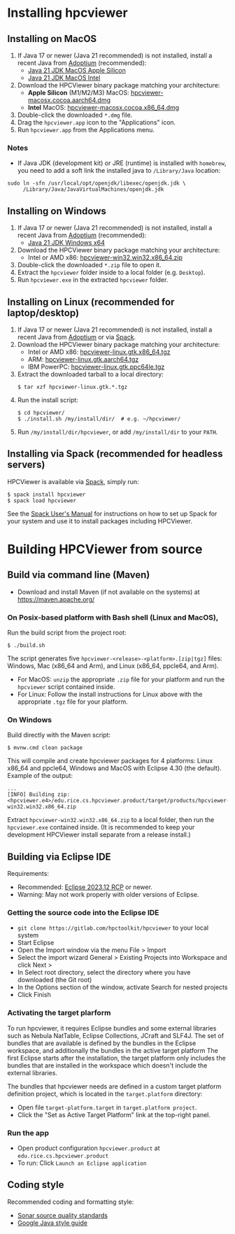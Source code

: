 <!--
SPDX-FileCopyrightText: 2024 Contributors to the HPCToolkit Project

SPDX-License-Identifier: CC-BY-4.0
-->

# Installing hpcviewer

## Installing on MacOS

1. If Java 17 or newer (Java 21 recommended) is not installed, install a recent Java from [Adoptium](https://adoptium.net/temurin/releases/?version=21&os=mac) (recommended):
   - [Java 21 JDK MacOS Apple Silicon](https://github.com/adoptium/temurin21-binaries/releases/download/jdk-21.0.4%2B7/OpenJDK21U-jdk_aarch64_mac_hotspot_21.0.4_7.pkg)
   - [Java 21 JDK MacOS Intel](https://github.com/adoptium/temurin21-binaries/releases/download/jdk-21.0.4%2B7/OpenJDK21U-jdk_x64_mac_hotspot_21.0.4_7.pkg)
1. Download the HPCViewer binary package matching your architecture:
   - **Apple Silicon** (M1/M2/M3) MacOS: [hpcviewer-macosx.cocoa.aarch64.dmg](https://gitlab.com/hpctoolkit/hpcviewer/-/releases/permalink/latest/downloads/hpcviewer-macosx.cocoa.aarch64.dmg)
   - **Intel** MacOS: [hpcviewer-macosx.cocoa.x86_64.dmg](https://gitlab.com/hpctoolkit/hpcviewer/-/releases/permalink/latest/downloads/hpcviewer-macosx.cocoa.x86_64.dmg)
1. Double-click the downloaded `*.dmg` file.
1. Drag the `hpcviewer.app` icon to the "Applications" icon.
1. Run `hpcviewer.app` from the Applications menu.

### Notes

- If Java JDK (development kit) or JRE (runtime) is installed with `homebrew`, you need to add a soft link the installed java to `/Library/Java` location:

```
sudo ln -sfn /usr/local/opt/openjdk/libexec/openjdk.jdk \
     /Library/Java/JavaVirtualMachines/openjdk.jdk
```

## Installing on Windows

1. If Java 17 or newer (Java 21 recommended) is not installed, install a recent Java from [Adoptium](https://adoptium.net/temurin/releases/?version=21&os=windows) (recommended):
   - [Java 21 JDK Windows x64](https://github.com/adoptium/temurin21-binaries/releases/download/jdk-21.0.4%2B7/OpenJDK21U-jdk_x64_windows_hotspot_21.0.4_7.msi)
1. Download the HPCViewer binary package matching your architecture:
   - Intel or AMD x86: [hpcviewer-win32.win32.x86_64.zip](https://gitlab.com/hpctoolkit/hpcviewer/-/releases/permalink/latest/downloads/hpcviewer-win32.win32.x86_64.zip)
1. Double-click the downloaded `*.zip` file to open it.
1. Extract the `hpcviewer` folder inside to a local folder (e.g. `Desktop`).
1. Run `hpcviewer.exe` in the extracted `hpcviewer` folder.

## Installing on Linux (recommended for laptop/desktop)

1. If Java 17 or newer (Java 21 recommended) is not installed, install a recent Java from [Adoptium](https://adoptium.net/temurin/releases/?version=32&os=linux) or via [Spack](https://spack.io).
1. Download the HPCViewer binary package matching your architecture:
   - Intel or AMD x86: [hpcviewer-linux.gtk.x86_64.tgz](https://gitlab.com/hpctoolkit/hpcviewer/-/releases/permalink/latest/downloads/hpcviewer-linux.gtk.x86_64.tgz)
   - ARM: [hpcviewer-linux.gtk.aarch64.tgz](https://gitlab.com/hpctoolkit/hpcviewer/-/releases/permalink/latest/downloads/hpcviewer-linux.gtk.aarch64.tgz)
   - IBM PowerPC: [hpcviewer-linux.gtk.ppc64le.tgz](https://gitlab.com/hpctoolkit/hpcviewer/-/releases/permalink/latest/downloads/hpcviewer-linux.gtk.ppc64le.tgz)
1. Extract the downloaded tarball to a local directory:
   ```console
   $ tar xzf hpcviewer-linux.gtk.*.tgz
   ```
1. Run the install script:
   ```console
   $ cd hpcviewer/
   $ ./install.sh /my/install/dir/  # e.g. ~/hpcviewer/
   ```
1. Run `/my/install/dir/hpcviewer`, or add `/my/install/dir` to your `PATH`.

## Installing via Spack (recommended for headless servers)

HPCViewer is available via [Spack](https://spack.io), simply run:

```console
$ spack install hpcviewer
$ spack load hpcviewer
```

See the [Spack User's Manual] for instructions on how to set up Spack for your system and use it to install packages including HPCViewer.

# Building HPCViewer from source

## Build via command line (Maven)

- Download and install Maven (if not available on the systems) at https://maven.apache.org/

### On Posix-based platform with Bash shell (Linux and MacOS),

Run the build script from the project root:

```console
$ ./build.sh
```

The script generates five `hpcviewer-<release>-<platform>.[zip|tgz]` files: Windows, Mac (x86_64 and Arm), and Linux (x86_64, ppcle64, and Arm).

- For MacOS: `unzip` the appropriate `.zip` file for your platform and run the `hpcviewer` script contained inside.
- For Linux: Follow the install instructions for Linux above with the appropriate `.tgz` file for your platform.

### On Windows

Build directly with the Maven script:

```console
$ mvnw.cmd clean package
```

This will compile and create hpcviewer packages for 4 platforms: Linux x86_64 and ppcle64, Windows and MacOS with Eclipse 4.30 (the default). Example of the output:

```
...
[INFO] Building zip: <hpcviewer.e4>/edu.rice.cs.hpcviewer.product/target/products/hpcviewer-win32.win32.x86_64.zip
```

Extract `hpcviewer-win32.win32.x86_64.zip` to a local folder, then run the `hpcviewer.exe` contained inside. (It is recommended to keep your development HPCViewer install separate from a release install.)

## Building via Eclipse IDE

Requirements:

- Recommended: [Eclipse 2023.12 RCP](https://www.eclipse.org/downloads/packages/release/2023-12/r/eclipse-ide-rcp-and-rap-developers) or newer.
- Warning: May not work properly with older versions of Eclipse.

### Getting the source code into the Eclipse IDE

- `git clone https://gitlab.com/hpctoolkit/hpcviewer` to your local system
- Start Eclipse
- Open the Import window via the menu File > Import
- Select the import wizard General > Existing Projects into Workspace and click Next >
- In Select root directory, select the directory where you have downloaded (the Git root)
- In the Options section of the window, activate Search for nested projects
- Click Finish

### Activating the target plarform

To run hpcviewer, it requires Eclipse bundles and some external libraries such as Nebula NatTable, Eclipse Collections, JCraft and SLF4J. The set of bundles that are available is defined by the bundles in the Eclipse workspace, and additionally the bundles in the active target platform The first Eclipse starts after the installation, the target platform only includes the bundles that are installed in the workspace which doesn't include the external libraries.

The bundles that hpcviewer needs are defined in a custom target platform definition project, which is located in the `target.platform` directory:

- Open file `target-platform.target` in `target.platform project`.
- Click the "Set as Active Target Platform" link at the top-right panel.

### Run the app

- Open product configuration `hpcviewer.product` at `edu.rice.cs.hpcviewer.product`
- To run: Click `Launch an Eclipse application`

## Coding style

Recommended coding and formatting style:

- [Sonar source quality standards](https://www.sonarsource.com/java/)
- [Google Java style guide](https://google.github.io/styleguide/javaguide.html)

[spack user's manual]: https://spack.readthedocs.io/
